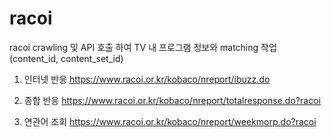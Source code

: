 # racoi

racoi crawling 및 API 호출 하여 TV 내 프로그램 정보와 matching 작업 (content_id, content_set_id)

1. 인터넷 반응
https://www.racoi.or.kr/kobaco/nreport/ibuzz.do

2. 종합 반응
https://www.racoi.or.kr/kobaco/nreport/totalresponse.do?racoi

3. 연관어 조회
https://www.racoi.or.kr/kobaco/nreport/weekmorp.do?racoi



